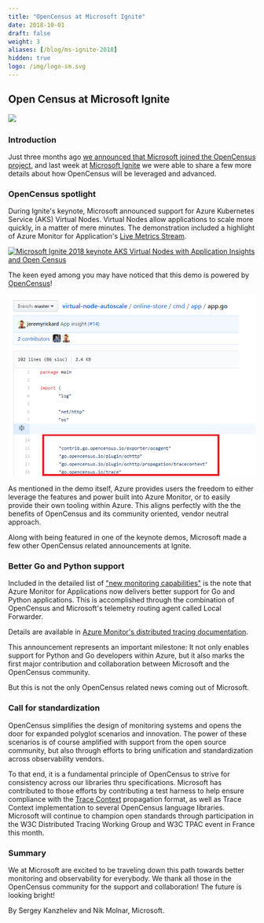 ```yaml
---
title: "OpenCensus at Microsoft Ignite"
date: 2018-10-01
draft: false
weight: 3
aliases: [/blog/ms-ignite-2018]
hidden: true
logo: /img/logo-sm.svg
---
```


## Open Census at Microsoft Ignite

![](http://appanacdn.blob.core.windows.net/cdn/icons/aic.png)

### Introduction
Just three months ago [we announced that Microsoft joined the OpenCensus project](https://open.microsoft.com/2018/06/13/microsoft-joins-the-opencensus-project/), and last week at [Microsoft Ignite](https://www.microsoft.com/ignite) we were able to share a few more details about how OpenCensus will be leveraged and advanced.

### OpenCensus spotlight

During Ignite's keynote, Microsoft announced support for Azure Kubernetes Service (AKS) Virtual Nodes. Virtual Nodes allow applications to scale more quickly, in a matter of mere minutes. The demonstration included a highlight of Azure Monitor for Application's [Live
Metrics Stream](https://docs.microsoft.com/azure/application-insights/app-insights-live-stream).

[![Microsoft Ignite 2018 keynote AKS Virtual Nodes with Application
Insights and Open Census](ms-ignite-2018-images/ms-ignite-kyenote.gif)](https://mediastream.microsoft.com/events/2018/1809/Ignite/player/tracks/track2.html?start=17300)

The keen eyed among you may have noticed that this demo is powered by [OpenCensus](https://github.com/Azure-Samples/virtual-node-autoscale)!

![OpenCensus in Ignite Keynote](ms-ignite-2018-images/keynote-demo-app-uses-open-census.png)

As mentioned in the demo itself, Azure provides users the freedom to either leverage the features and power built into Azure Monitor, or to easily provide their own tooling within Azure. This aligns perfectly with the the benefits of OpenCensus and its community oriented, vendor neutral approach.

Along with being featured in one of the keynote demos, Microsoft made a few other OpenCensus related announcements at Ignite.

### Better Go and Python support

Included in the detailed list of ["new monitoring capabilities"](https://azure.microsoft.com/blog/new-full-stack-monitoring-capabilities-in-azure-monitor/) is the note that Azure Monitor for Applications now delivers better support for Go and Python applications. This is accomplished through the combination of OpenCensus and Microsoft's telemetry routing agent called Local Forwarder.

Details are available in [Azure Monitor's distributed tracing documentation](https://docs.microsoft.com/azure/application-insights/distributed-tracing#enable-via-opencensus).

This announcement represents an important milestone: It not only enables support for Python and Go developers within Azure, but it also marks the first major contribution and collaboration between Microsoft and the OpenCensus community.

But this is not the only OpenCensus related news coming out of Microsoft.

### Call for standardization

OpenCensus simplifies the design of monitoring systems and opens the door for expanded polyglot scenarios and innovation. The power of these scenarios is of course amplified with support from the open source community, but also through efforts to bring unification and standardization across observability vendors.

To that end, it is a fundamental principle of OpenCensus to strive for consistency across our libraries thru specifications. Microsoft has contributed to those efforts by contributing a test harness to help ensure compliance with the [Trace Context](https://github.com/w3c/distributed-tracing) propagation format, as well as Trace Context implementation to several OpenCensus language libraries. Microsoft will continue to champion open standards through participation in the W3C Distributed Tracing Working Group and W3C TPAC event in France this month.

### Summary

We at Microsoft are excited to be traveling down this path towards better monitoring and observability for everybody. We thank all those in the OpenCensus community for the support and collaboration! The future is looking bright!

By Sergey Kanzhelev and Nik Molnar, Microsoft.

